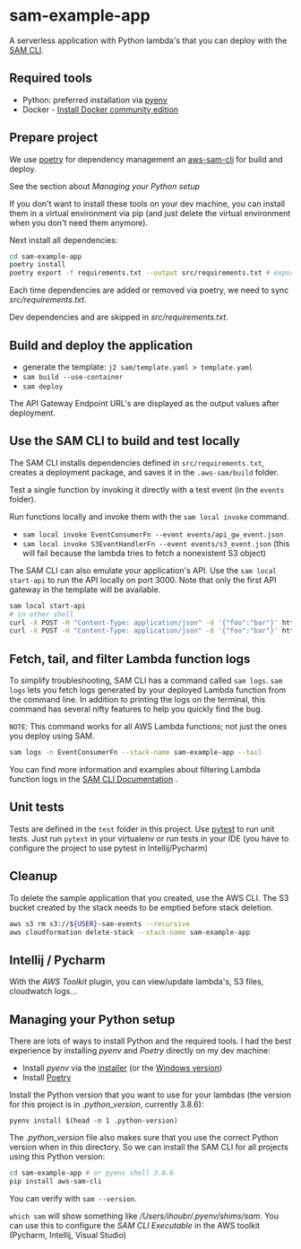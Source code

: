 # sam-example-app

A serverless application with Python lambda's that you can deploy with the [SAM CLI](https://docs.aws.amazon.com/serverless-application-model/index.html).

## Required tools

* Python: preferred installation via [pyenv](https://github.com/pyenv/pyenv#installation)
* Docker - [Install Docker community edition](https://hub.docker.com/search/?type=edition&offering=community)

## Prepare project

We use [poetry](https://python-poetry.org/) for dependency management an
[aws-sam-cli](https://github.com/aws/aws-sam-cli) for build and deploy.

See the section about _Managing your Python setup_

If you don't want to install these tools on your dev machine, you can install them in a virtual environment
via pip (and just delete the virtual environment when you don't need them anymore).

Next install all dependencies:
```bash
cd sam-example-app
poetry install
poetry export -f requirements.txt --output src/requirements.txt # export the dependency list for sam
```

Each time dependencies are added or removed via poetry, we need to sync _src/requirements.txt_.

Dev dependencies and are skipped in _src/requirements.txt_.

## Build and deploy the application

* generate the template: `j2 sam/template.yaml > template.yaml`
* `sam build --use-container`
* `sam deploy`

The API Gateway Endpoint URL's are displayed as the output values after deployment.

## Use the SAM CLI to build and test locally

The SAM CLI installs dependencies defined in `src/requirements.txt`, creates a deployment package, and saves it
in the `.aws-sam/build` folder.

Test a single function by invoking it directly with a test event (in the `events` folder).

Run functions locally and invoke them with the `sam local invoke` command.

* `sam local invoke EventConsumerFn --event events/api_gw_event.json`
* `sam local invoke S3EventHandlerFn --event events/s3_event.json` (this will fail because the lambda tries to fetch a nonexistent S3 object)


The SAM CLI can also emulate your application's API. Use the `sam local start-api` to run the API locally on port 3000.
Note that only the first API gateway in the template will be available.

```bash
sam local start-api
# in other shell
curl -X POST -H "Content-Type: application/json" -d '{"foo":"bar"}' http://localhost:3000/consumer-events
curl -X POST -H "Content-Type: application/json" -d '{"foo":"bar"}' http://localhost:3000/events-async
```

## Fetch, tail, and filter Lambda function logs

To simplify troubleshooting, SAM CLI has a command called `sam logs`. `sam logs` lets you fetch logs generated by your
deployed Lambda function from the command line. In addition to printing the logs on the terminal, this command has
several nifty features to help you quickly find the bug.

`NOTE`: This command works for all AWS Lambda functions; not just the ones you deploy using SAM.

```bash
sam logs -n EventConsumerFn --stack-name sam-example-app --tail
```

You can find more information and examples about filtering Lambda function logs in
the [SAM CLI Documentation](https://docs.aws.amazon.com/serverless-application-model/latest/developerguide/serverless-sam-cli-logging.html)
.

## Unit tests

Tests are defined in the `test` folder in this project.
Use [pytest](https://docs.pytest.org/en/latest/) to run unit tests.
Just run `pytest` in your virtualenv or run tests in your IDE (you have to configure the project to use pytest in Intellij/Pycharm)

## Cleanup

To delete the sample application that you created, use the AWS CLI.
The S3 bucket created by the stack needs to be emptied before stack deletion.

```bash
aws s3 rm s3://${USER}-sam-events --recursive
aws cloudformation delete-stack --stack-name sam-example-app
```

## Intellij / Pycharm

With the _AWS Toolkit_ plugin, you can view/update lambda's, S3 files, cloudwatch logs...

## Managing your Python setup
There are lots of ways to install Python and the required tools.
I had the best experience by installing _pyenv_ and _Poetry_ directly on my dev machine:
* Install _pyenv_ via the [installer](https://github.com/pyenv/pyenv-installer) (or the [Windows version](https://github.com/pyenv-win/pyenv-win))
* Install [Poetry](https://python-poetry.org/docs/#installation)

Install the Python version that you want to use for your lambdas (the version for this project is in _.python_version_, currently 3.8.6):
```shell
pyenv install $(head -n 1 .python-version)
```

The _.python_version_ file also makes sure that you use the correct Python version when in this directory.
So we can install the SAM CLI for all projects using this Python version:
```bash
cd sam-example-app # or pyenv shell 3.8.6
pip install aws-sam-cli
```

You can verify with `sam --version`.

`which sam` will show something like _/Users/ihoubr/.pyenv/shims/sam_. You can use this to configure the
_SAM CLI Executable_ in the AWS toolkit (Pycharm, Intellij, Visual Studio)

